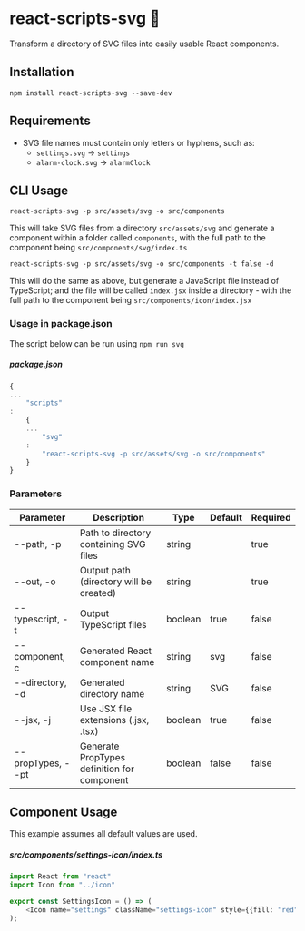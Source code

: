 # react-scripts-svg :rocket:

Transform a directory of SVG files into easily usable React components.

## Installation

```shell
npm install react-scripts-svg --save-dev
```

## Requirements

- SVG file names must contain only letters or hyphens, such as:
    - `settings.svg` -> `settings`
    - `alarm-clock.svg` -> `alarmClock`

## CLI Usage

`react-scripts-svg -p src/assets/svg -o src/components`

This will take SVG files from a directory `src/assets/svg` and generate a component within a folder called `components`,
with the full path to the component being `src/components/svg/index.ts`

`react-scripts-svg -p src/assets/svg -o src/components -t false -d`

This will do the same as above, but generate a JavaScript file instead of TypeScript; and the file will be
called `index.jsx` inside a directory - with the full path to the component being `src/components/icon/index.jsx`

### Usage in package.json

The script below can be run using `npm run svg`

##### package.json

```javascript
{
...
    "scripts"
:
    {
    ...
        "svg"
    :
        "react-scripts-svg -p src/assets/svg -o src/components"
    }
}
```

### Parameters

| Parameter           | Description                                 | Type    | Default | Required |
|---------------------|---------------------------------------------|---------|---------|----------|
| --path, -p          | Path to directory containing SVG files      | string  |         | true     |
| --out, -o           | Output path (directory will be created)     | string  |         | true     |
| --typescript, -t    | Output TypeScript files                     | boolean | true    | false    |
| --component, c      | Generated React component name              | string  | svg     | false    |
| --directory, -d     | Generated directory name                    | string  | SVG     | false    |
| --jsx, -j           | Use JSX file extensions (.jsx, .tsx)        | boolean | true    | false    |
| --propTypes, --pt   | Generate PropTypes definition for component | boolean | false   | false    |

## Component Usage

This example assumes all default values are used.

##### src/components/settings-icon/index.ts

```typescript jsx
import React from "react"
import Icon from "../icon"

export const SettingsIcon = () => (
    <Icon name="settings" className="settings-icon" style={{fill: "red"}}/>
);
```
